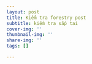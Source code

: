 ```yaml
---
layout: post
title: Kiểm tra forestry post
subtitle: kiểm tra sắp tai
cover-img: ''
thumbnail-img: ''
share-img: ''
tags: []

---
```

